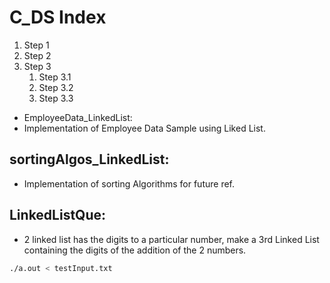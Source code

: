 # C_DS Index

1. Step 1
2. Step 2
3. Step 3
    1. Step 3.1
    2. Step 3.2
    3. Step 3.3

-  EmployeeData_LinkedList:
- Implementation of Employee Data Sample using Liked List.

## sortingAlgos_LinkedList:
- Implementation of sorting Algorithms for future ref.

## LinkedListQue:
- 2 linked list has the digits to a particular number, make a 3rd Linked List containing the digits of the addition of the 2 numbers.
```sh
./a.out < testInput.txt
```

